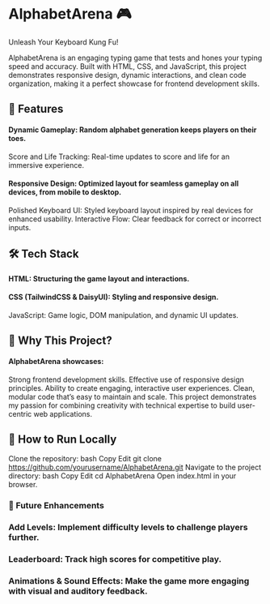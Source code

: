 # AlphabetArena 🎮
Unleash Your Keyboard Kung Fu!

AlphabetArena is an engaging typing game that tests and hones your typing speed and accuracy. Built with HTML, CSS, and JavaScript, this project demonstrates responsive design, dynamic interactions, and clean code organization, making it a perfect showcase for frontend development skills.

## 🚀 Features
#### Dynamic Gameplay: Random alphabet generation keeps players on their toes.
Score and Life Tracking: Real-time updates to score and life for an immersive experience.
#### Responsive Design: Optimized layout for seamless gameplay on all devices, from mobile to desktop.
Polished Keyboard UI: Styled keyboard layout inspired by real devices for enhanced usability.
Interactive Flow: Clear feedback for correct or incorrect inputs.
## 🛠️ Tech Stack
#### HTML: Structuring the game layout and interactions.
#### CSS (TailwindCSS & DaisyUI): Styling and responsive design.
JavaScript: Game logic, DOM manipulation, and dynamic UI updates.

## 🎯 Why This Project?
#### AlphabetArena showcases:
Strong frontend development skills.
Effective use of responsive design principles.
Ability to create engaging, interactive user experiences.
Clean, modular code that’s easy to maintain and scale.
This project demonstrates my passion for combining creativity with technical expertise to build user-centric web applications.

## 🚀 How to Run Locally
Clone the repository:
bash
Copy
Edit
git clone https://github.com/yourusername/AlphabetArena.git
Navigate to the project directory:
bash
Copy
Edit
cd AlphabetArena
Open index.html in your browser.

### 🌟 Future Enhancements
###  **Add Levels: Implement difficulty levels to challenge players further.**
###  **Leaderboard: Track high scores for competitive play.**
###  **Animations & Sound Effects: Make the game more engaging with visual and auditory feedback.**



